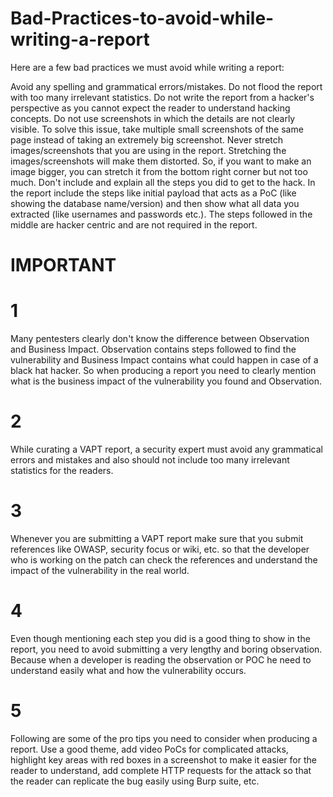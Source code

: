 # Bad-Practices-to-avoid-while-writing-a-report

Here are a few bad practices we must avoid while writing a report:

Avoid any spelling and grammatical errors/mistakes.
Do not flood the report with too many irrelevant statistics.
Do not write the report from a hacker's perspective as you cannot expect the reader to understand hacking concepts.
Do not use screenshots in which the details are not clearly visible. To solve this issue, take multiple small screenshots of the same page instead of taking an extremely big screenshot.
Never stretch images/screenshots that you are using in the report. Stretching the images/screenshots will make them distorted. So, if you want to make an image bigger, you can stretch it from the bottom right corner but not too much.
Don't include and explain all the steps you did to get to the hack. In the report include the steps like initial payload that acts as a PoC (like showing the database name/version) and then show what all data you extracted (like usernames and passwords etc.). The steps followed in the middle are hacker centric and are not required in the report.

# IMPORTANT
# 1
 Many pentesters clearly don't know the difference between Observation and Business Impact. Observation contains steps followed to find the vulnerability and Business Impact contains what could happen in case of a black hat hacker. So when producing a report you need to clearly mention what is the business impact of the vulnerability you found and Observation.

# 2
While curating a VAPT report, a security expert must avoid any grammatical errors and mistakes and also should not include too many irrelevant statistics for the readers.

# 3
Whenever you are submitting a VAPT report make sure that you submit references like OWASP, security focus or wiki, etc. so that the developer who is working on the patch can check the references and understand the impact of the vulnerability in the real world.

# 4
 Even though mentioning each step you did is a good thing to show in the report, you need to avoid submitting a very lengthy and boring observation. Because when a developer is reading the observation or POC he need to understand easily what and how the vulnerability occurs.
 
 # 5
 Following are some of the pro tips you need to consider when producing a report. Use a good theme, add video PoCs for complicated attacks, highlight key areas with red boxes in a screenshot to make it easier for the reader to understand, add complete HTTP requests for the attack so that the reader can replicate the bug easily using Burp suite, etc.
